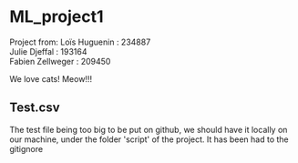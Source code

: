 # ML_project1

Project from:
Loïs Huguenin : 234887 <br />
Julie Djeffal : 193164 <br />
Fabien Zellweger : 209450

We love cats! Meow!!!

## Test.csv

The test file being too big to be put on github, we should have it locally on our machine, under the folder 'script' of the project. It has been had to the gitignore
